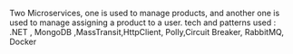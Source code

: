 Two Microservices, one is used to manage products, and another one is used to manage assigning a product to a user. 
tech and patterns used : .NET , MongoDB ,MassTransit,HttpClient, Polly,Circuit Breaker, RabbitMQ, Docker 
